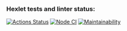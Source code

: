 ### Hexlet tests and linter status:
[![Actions Status](https://github.com/mnogom/frontend-project-lvl1/workflows/hexlet-check/badge.svg)](https://github.com/mnogom/frontend-project-lvl1/actions)
[![Node CI](https://github.com/mnogom/frontend-project-lvl1/actions/workflows/node-ci.yml/badge.svg)](https://github.com/mnogom/frontend-project-lvl1/actions/workflows/node-ci.yml)
[![Maintainability](https://api.codeclimate.com/v1/badges/52a916cce5895207a8c7/maintainability)](https://codeclimate.com/github/mnogom/frontend-project-lvl1/maintainability)